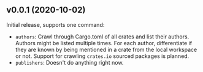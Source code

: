 ## v0.0.1 (2020-10-02)

Initial release, supports one command:
- `authors`: Crawl through Cargo.toml of all crates and list their authors.
  Authors might be listed multiple times. For each author, differentiate if
  they are known by being mentioned in a crate from the local workspace or not.
  Support for crawling `crates.io` sourced packages is planned.
- `publishers`: Doesn't do anything right now.
